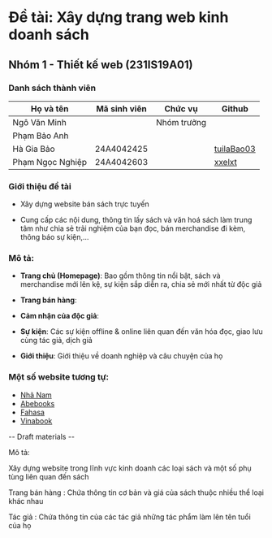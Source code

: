 # Đề tài: Xây dựng trang web kinh doanh sách

## Nhóm 1 - Thiết kế web (231IS19A01)

### Danh sách thành viên

| Họ và tên          | Mã sinh viên | Chức vụ        | Github                                      |
| ------------------ | ------------ | -------------- | -----------------------------------------   |
| Ngô Văn Minh       |              | Nhóm trưởng    |                                             |
| Phạm Bảo Anh       |              |                |                                             |
| Hà Gia Bảo         | 24A4042425   |                | [tuilaBao03](https://github.com/tuilaBao03) |
| Phạm Ngọc Nghiệp   | 24A4042603   |                | [xxelxt](https://github.com/xxelxt)         |

### Giới thiệu đề tài

- Xây dựng website bán sách trực tuyến
  
- Cung cấp các nội dung, thông tin lấy sách và văn hoá sách làm trung tâm như chia sẻ trải nghiệm của bạn đọc, bán merchandise đi kèm, thông báo sự kiện,...

### Mô tả:

- **Trang chủ (Homepage)**: Bao gồm thông tin nổi bật, sách và merchandise mới lên kệ, sự kiện sắp diễn ra, chia sẻ mới nhất từ độc giả

- **Trang bán hàng**:

- **Cảm nhận của độc giả**:
  
- **Sự kiện**: Các sự kiện offline & online liên quan đến văn hóa đọc, giao lưu cùng tác giả, dịch giả

- **Giới thiệu**: Giới thiệu về doanh nghiệp và câu chuyện của họ

### Một số website tương tự:

- [Nhã Nam](https://nhanam.vn/)
- [Abebooks](https://www.abebooks.com/collections/cm_sp=TopNav-_-Advs-_-Collections)
- [Fahasa](https://www.fahasa.com/)
- [Vinabook](https://www.vinabook.com/)

-- Draft materials --

Mô tả:

Xây dựng website trong lĩnh vực kinh doanh các loại sách và một số phụ tùng liên quan đến sách

Trang bán hàng : Chứa thông tin cơ bản và giá của sách thuộc nhiều thể loại khác nhau 

Tác giả : Chứa thông tin của các tác giả những tác phẩm làm lên tên tuổi của họ
 
